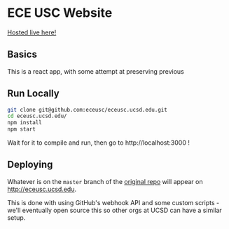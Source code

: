 # ECE USC Website
[Hosted live here!](http://eceusc.ucsd.edu)

## Basics

This is a react app, with some attempt at preserving previous

## Run Locally

``` bash
git clone git@github.com:eceusc/eceusc.ucsd.edu.git
cd eceusc.ucsd.edu/
npm install
npm start

```

Wait for it to compile and run, then go to http://localhost:3000 !

## Deploying
Whatever is on the `master` branch of the [original repo](https://github.com/eceusc/eceusc.ucsd.edu)
will appear on http://eceusc.ucsd.edu. 

This is done with using GitHub's webhook API and some custom scripts - 
we'll eventually open source this so other orgs at UCSD can have a similar
setup.
